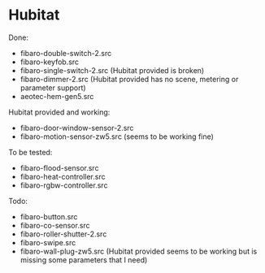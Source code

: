 # Hubitat

Done:
- fibaro-double-switch-2.src
- fibaro-keyfob.src
- fibaro-single-switch-2.src (Hubitat provided is broken)
- fibaro-dimmer-2.src (Hubitat provided has no scene, metering or parameter support)
- aeotec-hem-gen5.src

Hubitat provided and working:
- fibaro-door-window-sensor-2.src
- fibaro-motion-sensor-zw5.src (seems to be working fine)

To be tested:
- fibaro-flood-sensor.src
- fibaro-heat-controller.src
- fibaro-rgbw-controller.src

Todo:
- fibaro-button.src
- fibaro-co-sensor.src
- fibaro-roller-shutter-2.src
- fibaro-swipe.src
- fibaro-wall-plug-zw5.src (Hubitat provided seems to be working but is missing some parameters that I need)
